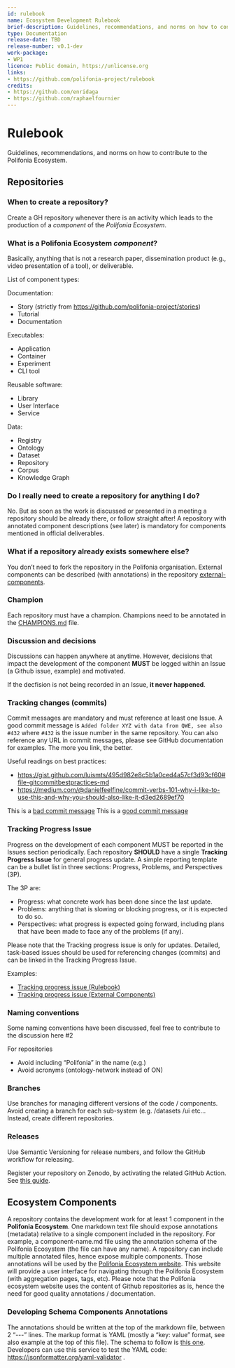```yaml
---
id: rulebook
name: Ecosystem Development Rulebook
brief-description: Guidelines, recommendations, and norms on how to contribute to the Polifonia Ecosystem.
type: Documentation
release-date: TBD
release-number: v0.1-dev
work-package: 
- WP1
licence: Public domain, https://unlicense.org
links:
- https://github.com/polifonia-project/rulebook
credits:
- https://github.com/enridaga
- https://github.com/raphaelfournier
---
```

# Rulebook
Guidelines, recommendations, and norms on how to contribute to the Polifonia Ecosystem.


## Repositories 
### When to create a repository? 
Create a GH repository whenever there is an activity which leads to the production of a *component* of the *Polifonia Ecosystem*.  

### What is a Polifonia Ecosystem *component*? 
Basically, anything that is not a research paper, dissemination product (e.g., video presentation of a tool), or deliverable. 

List of component types: 

Documentation:
 - Story (strictly from https://github.com/polifonia-project/stories)
 - Tutorial
 - Documentation

Executables:
 - Application
 - Container
 - Experiment
 - CLI tool
 
Reusable software:
 - Library
 - User Interface
 - Service

Data:
 - Registry
 - Ontology
 - Dataset
 - Repository
 - Corpus
 - Knowledge Graph


### Do I really need to create a repository for anything I do? 
No. But as soon as the work is discussed or presented in a meeting a repository should be already there, or follow straight after! 
A repository with annotated component descriptions (see later) is mandatory for components mentioned in official deliverables. 

### What if a repository already exists somewhere else? 
You don’t need to fork the repository in the Polifonia organisation. External components can be described (with annotations) in the repository [external-components](https://github.com/polifonia-project/external-components/). 

### Champion 
Each repository must have a champion. Champions need to be annotated in the [CHAMPIONS.md](CHAMPIONS.md) file.

### Discussion and decisions 
Discussions can happen anywhere at anytime. However, decisions that impact the development of the component **MUST** be logged within an Issue (a Github issue, example) and motivated. 

If the decfision is not being recorded in an Issue, **it never happened**. 

### Tracking changes (commits) 
Commit messages are mandatory and must reference at least one Issue. A good commit message is `Added folder XYZ with data from QWE, see also #432` where `#432` is the issue number in the same repository. You can also reference any URL in commit messages, please see GitHub documentation for examples. The more you link, the better. 

Useful readings on best practices:

 - https://gist.github.com/luismts/495d982e8c5b1a0ced4a57cf3d93cf60#file-gitcommitbestpractices-md
 - https://medium.com/@danielfeelfine/commit-verbs-101-why-i-like-to-use-this-and-why-you-should-also-like-it-d3ed2689ef70

This is a [bad commit message](https://github.com/polifonia-project/rulebook/commit/78fb11bbe0fee670fea70dc3f3cf4bf096ab3513)
This is a [good commit message](https://github.com/polifonia-project/rulebook/commit/60dc07702fd6aaf86b029da0c5f873f77f36313e)

### Tracking Progress Issue
Progress on the development of each component MUST be reported in the Issues section periodically.
Each repository **SHOULD** have a single **Tracking Progress Issue** for general progress update.
A simple reporting template can be a bullet list in three sections: Progress, Problems, and Perspectives (3P).

The 3P are:

 - Progress: what concrete work has been done since the last update.
 - Problems: anything that is slowing or blocking progress, or it is expected to do so.
 - Perspectives: what progress is expected going forward, including plans that have been made to face any of the problems (if any).

Please note that the Tracking progress issue is only for updates. Detailed, task-based issues should be used for referencing changes (commits) and can be linked in the Tracking Progress Issue. 

Examples:

- [Tracking progress issue (Rulebook)](https://github.com/polifonia-project/rulebook/issues/7)
- [Tracking progress issue (External Components)](https://github.com/polifonia-project/external-components/issues/1)

### Naming conventions 
Some naming conventions have been discussed, feel free to contribute to the discussion here #2

For repositories 

 - Avoid including “Polifonia” in the name (e.g.) 
 - Avoid acronyms (ontology-network instead of ON) 

### Branches 
Use branches for managing different versions of the code / components. Avoid creating a branch for each sub-system (e.g. /datasets /ui etc... Instead, create different repositories. 

### Releases 
Use Semantic Versioning for release numbers, and follow the GitHub workflow for releasing.

Register your repository on Zenodo, by activating the related GitHub Action. See [this guide](https://guides.github.com/activities/citable-code/).

 
## Ecosystem Components 
A repository contains the development work for at least 1 component in the **Polifonia Ecosystem**. One markdown text file should expose annotations (metadata) relative to a single component included in the repository. For example, a component-name.md file using the annotation schema of the Polifonia Ecosystem (the file can have any name). A repository can include multiple annotated files, hence expose multiple components. 
Those annotations will be used by the [Polifonia Ecosystem website](https://github.com/polifonia-project/ecosystem). 
This website will provide a user interface for navigating through the Polifonia Ecosystem (with aggregation pages, tags, etc). 
Please note that the Polifonia ecosystem website uses the content of Github repositories as is, hence the need for good quality annotations / documentation.  

### Developing Schema Components Annotations 
The annotations should be written at the top of the markdown file, between 2 “---” lines. The markup format is YAML (mostly a “key: value” format, see also example at the top of this file). The schema to follow is [this one](schema.md). Developers can use this service to test the YAML code:  https://jsonformatter.org/yaml-validator .
 
